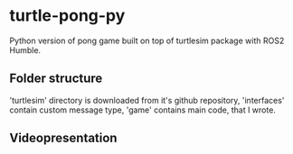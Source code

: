 # turtle-pong-py
Python version of pong game built on top of turtlesim package with ROS2 Humble.
## Folder structure
'turtlesim' directory is downloaded from it's github repository, 'interfaces' contain custom message type, 'game' contains main code, that I wrote.
## Videopresentation
